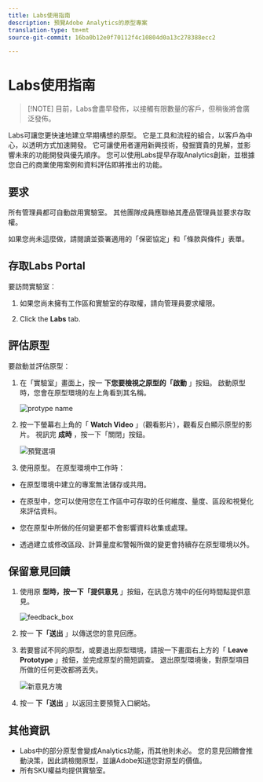```yaml
---
title: Labs使用指南
description: 預覽Adobe Analytics的原型專案
translation-type: tm+mt
source-git-commit: 16ba0b12e0f70112f4c10804d0a13c278388ecc2

---
```




# Labs使用指南

>[!NOTE] 目前，Labs會盡早發佈，以接觸有限數量的客戶，但稍後將會廣泛發佈。

Labs可讓您更快速地建立早期構想的原型。 它是工具和流程的組合，以客戶為中心，以透明方式加速開發。 它可讓使用者運用新興技術，發掘寶貴的見解，並影響未來的功能開發與優先順序。 您可以使用Labs提早存取Analytics創新，並根據您自己的商業使用案例和資料評估即將推出的功能。

## 要求

所有管理員都可自動啟用實驗室。 其他團隊成員應聯絡其產品管理員並要求存取權。

如果您尚未這麼做，請閱讀並簽署適用的「保密協定」和「條款與條件」表單。

## 存取Labs Portal

要訪問實驗室：

1. 如果您尚未擁有工作區和實驗室的存取權，請向管理員要求權限。

1. Click the **Labs** tab.

## 評估原型

要啟動並評估原型：

1. 在「實驗室」畫面上，按一 **下您要檢視之原型的「啟動** 」按鈕。 啟動原型時，您會在原型環境的左上角看到其名稱。

   ![protype name](https://user-images.githubusercontent.com/29133525/58670566-c03b6c00-82fc-11e9-8b29-ee34260c4024.png)

1. 按一下螢幕右上角的「 **Watch Video** 」（觀看影片），觀看反白顯示原型的影片。 視訊完 **成時** ，按一下「關閉」按鈕。

   ![預覽選項](https://user-images.githubusercontent.com/29133525/58670261-a2213c00-82fb-11e9-88db-cc839c98fdab.png)

1. 使用原型。 在原型環境中工作時：

* 在原型環境中建立的專案無法儲存或共用。

* 在原型中，您可以使用您在工作區中可存取的任何維度、量度、區段和視覺化來評估資料。

* 您在原型中所做的任何變更都不會影響資料收集或處理。

* 透過建立或修改區段、計算量度和警報所做的變更會持續存在原型環境以外。

## 保留意見回饋

1. 使用原 **型時，按一下「提供意見** 」按鈕，在訊息方塊中的任何時間點提供意見。

   ![feedback_box](https://user-images.githubusercontent.com/29133525/58670344-f0363f80-82fb-11e9-8824-ec2b41f7187a.png)

1. 按一 **下「送出** 」以傳送您的意見回應。

1. 若要嘗試不同的原型，或要退出原型環境，請按一下畫面右上方的「 **Leave Prototype** 」按鈕，並完成原型的簡短調查。 退出原型環境後，對原型項目所做的任何更改都將丟失。

   ![新意見方塊](https://git.corp.adobe.com/storage/user/26539/files/d067e300-a95e-11e9-9208-74339dafe75e)

1. 按一 **下「送出** 」以返回主要預覽入口網站。

## 其他資訊

* Labs中的部分原型會變成Analytics功能，而其他則未必。 您的意見回饋會推動決策，因此請檢閱原型，並讓Adobe知道您對原型的價值。
* 所有SKU權益均提供實驗室。
